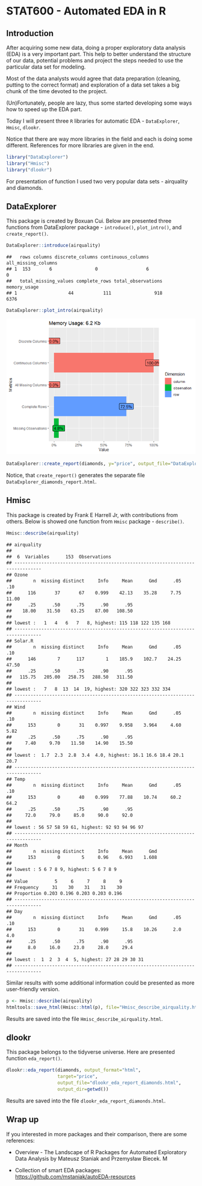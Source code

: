 STAT600 - Automated EDA in R
================

## Introduction

After acquiring some new data, doing a proper exploratory data analysis
(EDA) is a very important part. This help to better understand the
structure of our data, potential problems and project the steps needed
to use the particular data set for modeling.

Most of the data analysts would agree that data preparation (cleaning,
putting to the correct format) and exploration of a data set takes a big
chunk of the time devoted to the project.

(Un)Fortunately, people are lazy, thus some started developing some ways
how to speed up the EDA part.

Today I will present three `R` libraries for automatic EDA -
`DataExplorer`, `Hmisc`, `dlookr`.

Notice that there are way more libraries in the field and each is doing
some different. References for more libraries are given in the end.

``` r
library("DataExplorer")
library("Hmisc")
library("dlookr")
```

For presentation of function I used two very popular data sets -
airquality and diamonds.

## DataExplorer

This package is created by Boxuan Cui. Below are presented three
functions from DataExplorer package - `introduce()`, `plot_intro()`, and
`create_report()`.

``` r
DataExplorer::introduce(airquality)
```

    ##   rows columns discrete_columns continuous_columns all_missing_columns
    ## 1  153       6                0                  6                   0
    ##   total_missing_values complete_rows total_observations memory_usage
    ## 1                   44           111                918         6376

``` r
DataExplorer::plot_intro(airquality)
```

![](Generator_files/figure-gfm/unnamed-chunk-3-1.png)<!-- -->

``` r
DataExplorer::create_report(diamonds, y="price", output_file="DataExplorer_diamonds_report.html")
```

Notice, that `create_report()` generates the separate file
`DataExplorer_diamonds_report.html`.

## Hmisc

This package is created by Frank E Harrell Jr, with contributions from
others. Below is showed one function from `Hmisc` package -
`describe()`.

``` r
Hmisc::describe(airquality)
```

    ## airquality 
    ## 
    ##  6  Variables      153  Observations
    ## --------------------------------------------------------------------------------
    ## Ozone 
    ##        n  missing distinct     Info     Mean      Gmd      .05      .10 
    ##      116       37       67    0.999    42.13    35.28     7.75    11.00 
    ##      .25      .50      .75      .90      .95 
    ##    18.00    31.50    63.25    87.00   108.50 
    ## 
    ## lowest :   1   4   6   7   8, highest: 115 118 122 135 168
    ## --------------------------------------------------------------------------------
    ## Solar.R 
    ##        n  missing distinct     Info     Mean      Gmd      .05      .10 
    ##      146        7      117        1    185.9    102.7    24.25    47.50 
    ##      .25      .50      .75      .90      .95 
    ##   115.75   205.00   258.75   288.50   311.50 
    ## 
    ## lowest :   7   8  13  14  19, highest: 320 322 323 332 334
    ## --------------------------------------------------------------------------------
    ## Wind 
    ##        n  missing distinct     Info     Mean      Gmd      .05      .10 
    ##      153        0       31    0.997    9.958    3.964     4.60     5.82 
    ##      .25      .50      .75      .90      .95 
    ##     7.40     9.70    11.50    14.90    15.50 
    ## 
    ## lowest :  1.7  2.3  2.8  3.4  4.0, highest: 16.1 16.6 18.4 20.1 20.7
    ## --------------------------------------------------------------------------------
    ## Temp 
    ##        n  missing distinct     Info     Mean      Gmd      .05      .10 
    ##      153        0       40    0.999    77.88    10.74     60.2     64.2 
    ##      .25      .50      .75      .90      .95 
    ##     72.0     79.0     85.0     90.0     92.0 
    ## 
    ## lowest : 56 57 58 59 61, highest: 92 93 94 96 97
    ## --------------------------------------------------------------------------------
    ## Month 
    ##        n  missing distinct     Info     Mean      Gmd 
    ##      153        0        5     0.96    6.993    1.608 
    ## 
    ## lowest : 5 6 7 8 9, highest: 5 6 7 8 9
    ##                                         
    ## Value          5     6     7     8     9
    ## Frequency     31    30    31    31    30
    ## Proportion 0.203 0.196 0.203 0.203 0.196
    ## --------------------------------------------------------------------------------
    ## Day 
    ##        n  missing distinct     Info     Mean      Gmd      .05      .10 
    ##      153        0       31    0.999     15.8    10.26      2.0      4.0 
    ##      .25      .50      .75      .90      .95 
    ##      8.0     16.0     23.0     28.0     29.4 
    ## 
    ## lowest :  1  2  3  4  5, highest: 27 28 29 30 31
    ## --------------------------------------------------------------------------------

Similar results with some additional information could be presented as
more user-friendly version.

``` r
p <- Hmisc::describe(airquality)
htmltools::save_html(Hmisc::html(p), file="Hmisc_describe_airquality.html")
```

Results are saved into the file `Hmisc_describe_airquality.html`.

## dlookr

This package belongs to the tidyverse universe. Here are presented
function `eda_report()`.

``` r
dlookr::eda_report(diamonds, output_format="html",
                   target="price", 
                   output_file="dlookr_eda_report_diamonds.html",
                   output_dir=getwd())
```

Results are saved into the file `dlookr_eda_report_diamonds.html`.

## Wrap up

If you interested in more packages and their comparison, there are some
references:

  - Overview - The Landscape of R Packages for Automated Exploratory
    Data Analysis by Mateusz Staniak and Przemysław Biecek. M

  - Collection of smart EDA packages:
    <https://github.com/mstaniak/autoEDA-resources>
